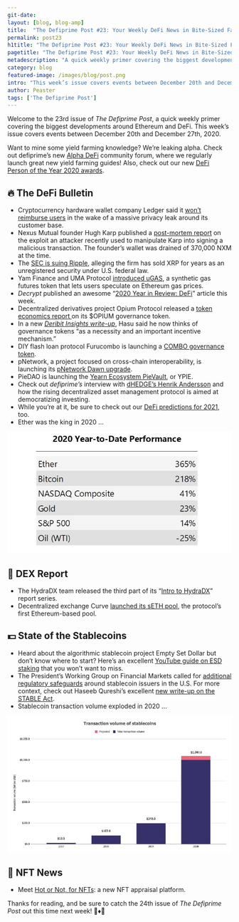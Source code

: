 ```yaml
---
git-date:
layout: [blog, blog-amp]
title:  "The Defiprime Post #23: Your Weekly DeFi News in Bite-Sized Fashion"
permalink: post23
h1title: "The Defiprime Post #23: Your Weekly DeFi News in Bite-Sized Fashion"
pagetitle: "The Defiprime Post #23: Your Weekly DeFi News in Bite-Sized Fashion"
metadescription: "A quick weekly primer covering the biggest developments around Ethereum and DeFi. This week’s issue covers events between December 20th and December 27th, 2020"
category: blog
featured-image: /images/blog/post.png
intro: "This week’s issue covers events between December 20th and December 27th, 2020"
author: Peaster
tags: ['The Defiprime Post']
---
```


Welcome to the 23rd issue of _The Defiprime Post_, a quick weekly primer covering the biggest developments around Ethereum and DeFi. This week’s issue covers events between December 20th and December 27th, 2020.

Want to mine some yield farming knowledge? We’re leaking alpha. Check out defiprime’s new [Alpha DeFi](https://alpha.defiprime.com/c/yield-farming/6) community forum, where we regularly launch great new yield farming guides! Also, check out our new [DeFi Person of the Year 2020 awards](https://defiprime.com/defi-person-2020).


## 🔥 The DeFi Bulletin


*   Cryptocurrency hardware wallet company Ledger said it [won’t reimburse users](https://decrypt.co/52215/ledger-wont-reimburse-users-after-major-data-hack) in the wake of a massive privacy leak around its customer base. 
*   Nexus Mutual founder Hugh Karp published a [post-mortem report](https://medium.com/@hugh_karp/nxm-hack-update-72c5c017b48) on the exploit an attacker recently used to manipulate Karp into signing a malicious transaction. The founder’s wallet was drained of 370,000 NXM at the time. 
*   The [SEC is suing Ripple](https://www.wsj.com/articles/ripple-to-face-sec-suit-over-xrp-cryptocurrency-11608598800?redirect=amp#click=https://t.co/ToLv7QgVdT), alleging the firm has sold XRP for years as an unregistered security under U.S. federal law. 
*   Yam Finance and UMA Protocol [introduced uGAS](https://medium.com/yam-finance/degenerative-finance-ugas-explained-458bedbc2f17), a synthetic gas futures token that lets users speculate on Ethereum gas prices. 
*   _Decrypt_ published an awesome “[2020 Year in Review: DeFi](https://decrypt.co/52298/the-2020-year-in-review-defi)” article this week. 
*   Decentralized derivatives project Opium Protocol released a [token economics report ](https://medium.com/opium-network/opium-token-economics-7850dbe940d6)on its $OPIUM governance token. 
*   In a new _[Deribit Insights write-up](https://insights.deribit.com/market-research/why-i-have-changed-my-mind-on-tokens/)_, Hasu said he now thinks of governance tokens “as a necessity and an important incentive mechanism.”
*   DIY flash loan protocol Furucombo is launching a [COMBO governance token](https://medium.com/furucombo/introducing-combo-token-99f34eb05295). 
*   pNetwork, a project focused on cross-chain interoperability, is launching its [pNetwork Dawn upgrade](https://medium.com/pnetwork/pnetwork-dawn-introducing-pnetwork-nodes-97fd502aceca). 
*   PieDAO is launching the [Yearn Ecosystem PieVault](https://medium.com/piedao/announcing-ypie-pievault-and-sushiswap-collaboration-a89b102e81e7), or YPIE. 
*   Check out _defiprime’s_ interview with [dHEDGE’s Henrik Andersson](https://defiprime.com/dhedge) and how the rising decentralized asset management protocol is aimed at democratizing investing. 
*   While you’re at it, be sure to check out our [DeFi predictions for 2021](https://twitter.com/defiprime/status/1341415076960509953), too. 
*   Ether was the king in 2020 ...

![](/images/blog/post23-1.jpg)


## 💱 DEX Report

*   The HydraDX team released the third part of its “[Intro to HydraDX](https://hydradx.substack.com/p/intro-to-hydradx-pt3)” report series. 
*   Decentralized exchange Curve [launched its sETH pool](https://news.curve.fi/ahead-of-the-curve-004/), the protocol’s first Ethereum-based pool. 


## 💵 State of the Stablecoins

*   Heard about the algorithmic stablecoin project Empty Set Dollar but don’t know where to start? Here’s an excellent [YouTube guide on ESD staking](https://www.youtube.com/watch?v=MMY7W6Iz168&feature=youtu.be) that you won’t want to miss. 
*   The President’s Working Group on Financial Markets called for [additional regulatory safeguards](https://home.treasury.gov/news/press-releases/sm1223) around stablecoin issuers in the U.S. For more context, check out Haseeb Qureshi’s excellent [new write-up on the STABLE Act](https://medium.com/dragonfly-research/fighting-to-be-stable-the-evolution-of-stablecoins-aca81fb432f9).
*   Stablecoin transaction volume exploded in 2020 ...
   
![](/images/blog/post23-2.jpg)


## 💎 NFT News

*   Meet [Hot or Not, for NFTs](https://medium.com/upshothq/hot-or-not-for-nfts-d5d221f2a452): a new NFT appraisal platform. 


Thanks for reading, and be sure to catch the 24th issue of _The Defiprime Post_ out this time next week! 👋♦️👋